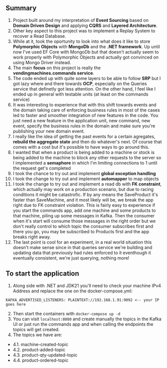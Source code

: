 ## Summary
1. Project built around my interpretation of **Event Sourcing** based on **Domain Driven Design** and applying **CQRS** and **Layered Architecture**.
2. Other key aspect to this project was to implement a Replay System to recover a Read Database.
3. While at it, took the oportunity to look into what does it like to store **Polymorphic Objects** with **MongoDb** and the **.NET framework**. Up until now I've used EF Core with MongoDb but that doesn't actually seem to work properly with Polymorphic Objects and actually got convinced on using Mongo Driver instead.
5. The main **focus** on this project is really the **vendingmachines.commands service**.
4. The code ended up with quite some layers to be able to follow **SRP** but I got lazy where and there towards **OCP**, especially on the Queries service that definetly got less attention. On the other hand, I feel like I ended up in general with testable units (at least on the commands service)
5. It was interesting to experience that with this shift towards events and the domain taking care of enforcing business rules in most of the cases led to faster and smoother integration of new features in the code. You just need a new feature in the application unit, new command, new event, specify the business rules in the domain and make sure you're publishing your new domain event.
6. I really like the idea of getting the past events for a certain agregates, **rebuild the aggregate state** and then do whatever's next. Of course that comes with a cost but it's possible to have ways to go around this.
7. I wanted that when a product is being added to a machine or stock is being added to the machine to block any other requests to the server so I implemented a **semaphore** in which I'm limiting connections to 1 until the request get's completed
8. I took the chance to try out and implement **global exception handling**
9. I took the change to try out and implement **automapper** to map objects
10. I took the change to try out and implement a read db with **FK constraint**, which actually may work on a production scenario, but due to racing conditions it might be catastrofic. If by any means the SaveProduct it's faster than SaveMachine, and it most likely will be, we break the app right due to FK constraint violation. This is fairly easy to experience if you start the commands app, add one machine and some products to that machine, piling up some messages in Kafka. Then the consumer when it's start will consume those messages in the right order but we don't really control to which topic the consumer subscribes first and there you go, you may be subscribed to Products first and the app breaks right away. 
11. The last point is cool for an experiment, in a real world situation this doesn't make sense since in that queries service we're building and updating data that previously had rules enforced to it eventhough it eventually consistent, we're just querying, nothing more!

## To start the application
1. Along side with .NET and JDK21 you'll need to check your machine IPv4 Address and replace the one on the docker-compose.yml:
```
KAFKA_ADVERTISED_LISTENERS: PLAINTEXT://192.168.1.91:9092 <-- your IP goes here
```
2. Then start the containers with ```docker-compose up -d```
3. You can visit ```localhost:8080``` and create manually the topics in the Kafka UI or just run the commands app and when calling the endpoints the topics will get created.
4. The topics we have are:
 - 4.1. machine-created-topic
 - 4.2. product-added-topic
 - 4.3. product-qty-updated-topic
 - 4.4. product-ordered-topic